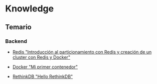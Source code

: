 # Knowledge

## Temario

### Backend
- [Redis "Introducción al particionamiento con Redis y creación de un cluster con Redis y Docker"](https://github.com/KarmaPulse/knowledge/blob/master/backend/redis/redis_cluster/redis_cluster_tutorial.md)

- [Docker "Mi primer contenedor"](https://github.com/KarmaPulse/knowledge/blob/master/backend/docker/my_first_container/my_first_container.md)

- [RethinkDB "Hello RethinkDB"](https://github.com/KarmaPulse/knowledge/blob/master/backend/rethinkdb/hello_rethink/rethinkdb_2.2.MD)
